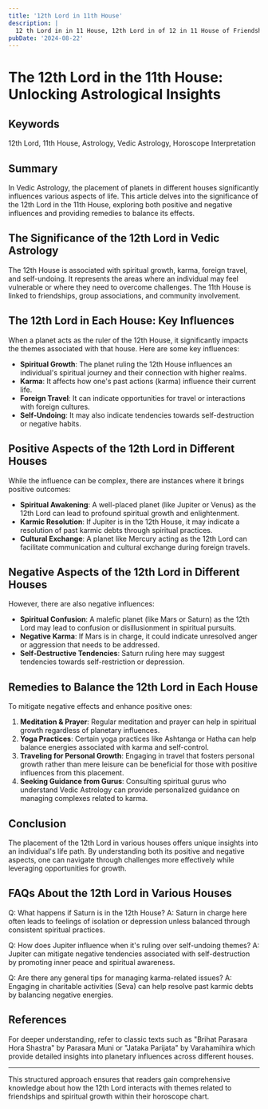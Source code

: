 ```yaml
---
title: '12th Lord in 11th House'
description: |
  12 th Lord in in 11 House, 12th Lord in of 12 in 11 House of Friendships in Vedic astrology
pubDate: '2024-08-22'
---
```


# The 12th Lord in the 11th House: Unlocking Astrological Insights

## Keywords
12th Lord, 11th House, Astrology, Vedic Astrology, Horoscope Interpretation

## Summary
In Vedic Astrology, the placement of planets in different houses significantly influences various aspects of life. This article delves into the significance of the 12th Lord in the 11th House, exploring both positive and negative influences and providing remedies to balance its effects.

## The Significance of the 12th Lord in Vedic Astrology
The 12th House is associated with spiritual growth, karma, foreign travel, and self-undoing. It represents the areas where an individual may feel vulnerable or where they need to overcome challenges. The 11th House is linked to friendships, group associations, and community involvement.

## The 12th Lord in Each House: Key Influences
When a planet acts as the ruler of the 12th House, it significantly impacts the themes associated with that house. Here are some key influences:

- **Spiritual Growth**: The planet ruling the 12th House influences an individual's spiritual journey and their connection with higher realms.
- **Karma**: It affects how one's past actions (karma) influence their current life.
- **Foreign Travel**: It can indicate opportunities for travel or interactions with foreign cultures.
- **Self-Undoing**: It may also indicate tendencies towards self-destruction or negative habits.

## Positive Aspects of the 12th Lord in Different Houses
While the influence can be complex, there are instances where it brings positive outcomes:

- **Spiritual Awakening**: A well-placed planet (like Jupiter or Venus) as the 12th Lord can lead to profound spiritual growth and enlightenment.
- **Karmic Resolution**: If Jupiter is in the 12th House, it may indicate a resolution of past karmic debts through spiritual practices.
- **Cultural Exchange**: A planet like Mercury acting as the 12th Lord can facilitate communication and cultural exchange during foreign travels.

## Negative Aspects of the 12th Lord in Different Houses
However, there are also negative influences:

- **Spiritual Confusion**: A malefic planet (like Mars or Saturn) as the 12th Lord may lead to confusion or disillusionment in spiritual pursuits.
- **Negative Karma**: If Mars is in charge, it could indicate unresolved anger or aggression that needs to be addressed.
- **Self-Destructive Tendencies**: Saturn ruling here may suggest tendencies towards self-restriction or depression.

## Remedies to Balance the 12th Lord in Each House
To mitigate negative effects and enhance positive ones:

1. **Meditation & Prayer**: Regular meditation and prayer can help in spiritual growth regardless of planetary influences.
2. **Yoga Practices**: Certain yoga practices like Ashtanga or Hatha can help balance energies associated with karma and self-control.
3. **Traveling for Personal Growth**: Engaging in travel that fosters personal growth rather than mere leisure can be beneficial for those with positive influences from this placement.
4. **Seeking Guidance from Gurus**: Consulting spiritual gurus who understand Vedic Astrology can provide personalized guidance on managing complexes related to karma.

## Conclusion
The placement of the 12th Lord in various houses offers unique insights into an individual's life path. By understanding both its positive and negative aspects, one can navigate through challenges more effectively while leveraging opportunities for growth.

## FAQs About the 12th Lord in Various Houses
Q: What happens if Saturn is in the 12th House?
A: Saturn in charge here often leads to feelings of isolation or depression unless balanced through consistent spiritual practices.

Q: How does Jupiter influence when it's ruling over self-undoing themes?
A: Jupiter can mitigate negative tendencies associated with self-destruction by promoting inner peace and spiritual awareness.

Q: Are there any general tips for managing karma-related issues?
A: Engaging in charitable activities (Seva) can help resolve past karmic debts by balancing negative energies.

## References
For deeper understanding, refer to classic texts such as "Brihat Parasara Hora Shastra" by Parasara Muni or "Jataka Parijata" by Varahamihira which provide detailed insights into planetary influences across different houses.


---

This structured approach ensures that readers gain comprehensive knowledge about how the 12th Lord interacts with themes related to friendships and spiritual growth within their horoscope chart.